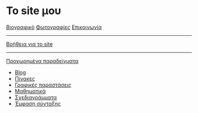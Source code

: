 ﻿# Το site μου

[Βιογραφικό](bio.md)
[Φωτογραφίες](photos.md)
[Επικοινωνία](contact.md)
- - - -
[Βοήθεια για το site](help.md)
- - - -
[Προχωρημένα παραδείγματα]()

  * [Blog](blog.md)
  * [Πίνακες](advanced/tables.md)
  * [Γραφικές παραστάσεις](advanced/graphs.md)
  * [Μαθηματικά](advanced/math.md)
  * [Σχεδιαγράμματα](advanced/uml.md)
  * [Έμφαση σύνταξης](advanced/syntax.md)


